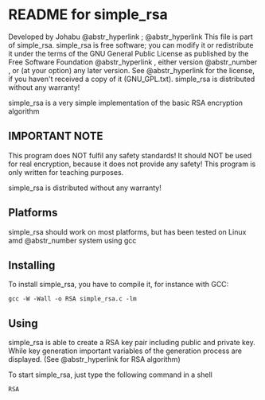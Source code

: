 # README for simple_rsa

Developed by Johabu @abstr_hyperlink ; @abstr_hyperlink This file is part of simple_rsa. simple_rsa is free software; you can modify it or redistribute it under the terms of the GNU General Public License as published by the Free Software Foundation @abstr_hyperlink , either version @abstr_number , or (at your option) any later version. See @abstr_hyperlink for the license, if you haven't received a copy of it (GNU_GPL.txt). simple_rsa is distributed without any warranty!

simple_rsa is a very simple implementation of the basic RSA encryption algorithm

## IMPORTANT NOTE

This program does NOT fulfil any safety standards! It should NOT be used for real encryption, because it does not provide any safety! This program is only written for teaching purposes.

simple_rsa is distributed without any warranty!

## Platforms

simple_rsa should work on most platforms, but has been tested on Linux amd @abstr_number system using gcc

## Installing

To install simple_rsa, you have to compile it, for instance with GCC:
    
    
    gcc -W -Wall -o RSA simple_rsa.c -lm
    

## Using

simple_rsa is able to create a RSA key pair including public and private key. While key generation important variables of the generation process are displayed. (See @abstr_hyperlink for RSA algorithm)

To start simple_rsa, just type the following command in a shell
    
    
    RSA
    
